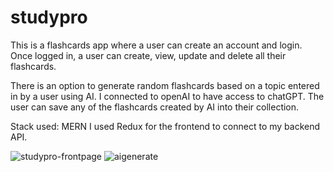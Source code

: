 # studypro

This is a flashcards app where a user can create an account and login. Once logged in, a user can create, view, update and delete all their flashcards. 

There is an option to generate random flashcards based on a topic entered in by a user using AI. I connected to openAI to have access to chatGPT.
The user can save any of the flashcards created by AI into their collection.

Stack used: MERN
I used Redux for the frontend to connect to my backend API.

![studypro-frontpage](https://user-images.githubusercontent.com/105079720/232821405-c29eeee9-267e-4194-8682-d765581b278b.jpeg)
![aigenerate](https://user-images.githubusercontent.com/105079720/232821418-2a192285-056a-416a-8193-64938204ba12.jpeg)
